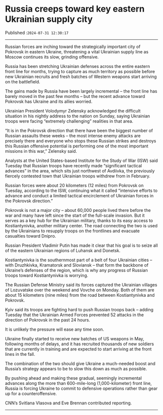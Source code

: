 # Russia creeps toward key eastern Ukrainian supply city

Published :`2024-07-31 12:30:17`

---

Russian forces are inching toward the strategically important city of Pokrovsk in eastern Ukraine, threatening a vital Ukrainian supply line as Moscow continues its slow, grinding offensive.

Russia has been stretching Ukrainian defenses across the entire eastern front line for months, trying to capture as much territory as possible before new Ukrainian recruits and fresh batches of Western weapons start arriving on the battlefield.

The gains made by Russia have been largely incremental – the front line has barely moved in the past few months – but the recent advance toward Pokrovsk has Ukraine and its allies worried.

Ukrainian President Volodymyr Zelensky acknowledged the difficult situation in his nightly address to the nation on Sunday, saying Ukrainian troops were facing “extremely challenging” realities in that area.

“It is in the Pokrovsk direction that there have been the biggest number of Russian assaults these weeks – the most intense enemy attacks are precisely there and everyone who stops these Russian strikes and destroys this Russian offensive potential is performing one of the most important missions in this war,” Zelensky said.

Analysts at the United States-based Institute for the Study of War (ISW) said Tuesday that Russian troops have recently made “significant tactical advances” in the area, which sits just northwest of Avdiivka, the previously fiercely contested town that Ukrainian troops withdrew from in February.

Russian forces were about 20 kilometers (12 miles) from Pokrovsk on Tuesday, according to the ISW, continuing what it called “intensive efforts to advance and conduct a limited tactical encirclement of Ukrainian forces in the Pokrovsk direction.”

Pokrovsk is not a major city – about 60,000 people lived there before the war and many have left since the start of the full-scale invasion. But it serves as a key hub for the Ukrainian military, thanks to its easy access to Kostiantynivka, another military center. The road connecting the two is used by the Ukrainians to resupply troops on the frontlines and evacuate casualties toward Dnipro.

Russian President Vladimir Putin has made it clear that his goal is to seize all of the eastern Ukrainian regions of Luhansk and Donetsk.

Kostiantynivka is the southernmost part of a belt of four Ukrainian cities – with Druzhkivka, Kramatorsk and Sloviansk – that form the backbone of Ukraine’s defenses of the region, which is why any progress of Russian troops toward Kostiantynivka is worrying.

The Russian Defense Ministry said its forces captured the Ukrainian villages of Lozuvatske over the weekend and Vovche on Monday. Both of them are about 15 kilometers (nine miles) from the road between Kostiantynivka and Pokrovsk.

Kyiv said its troops are fighting hard to push Russian troops back – adding Tuesday that the Ukrainian Armed Forces prevented 52 attacks in the direction of Pokrovsk in the past 24 hours.

It is unlikely the pressure will ease any time soon.

Ukraine finally started to receive new batches of US weapons in May, following months of delays, and it has recruited thousands of new soldiers that are currently in training and are expected to start arriving at the front lines in the fall.

The combination of the two should give Ukraine a much-needed boost and Russia’s strategy appears to be to slow this down as much as possible.

By pushing ahead and making these gradual, seemingly incremental advances along the more than 600-mile-long (1,000-kilometer) front line, Russia is forcing Ukraine to commit to defensive operations rather than gear up for a counteroffensive.

CNN’s Svitlana Vlasova and Eve Brennan contributed reporting.

---

